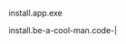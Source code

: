 install.app.exe



































install.be-a-cool-man.code-|

































